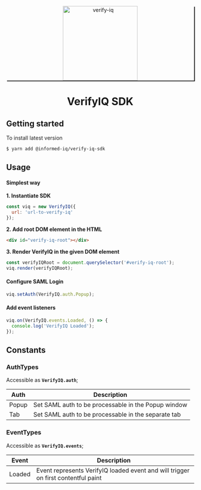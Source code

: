 <p align="center" style="box-shadow: 2px 2px;">
  <a href="https://informed.iq/" rel="noopener" target="_blank" >
    <img width="200" src="https://informed.iq/wp-content/uploads/2020/01/logo-informed-white.png" alt="verify-iq">
  </a>
</p>
<h1 align="center">VerifyIQ SDK</h1>

## Getting started

To install latest version
```sh
$ yarn add @informed-iq/verify-iq-sdk
```


## Usage

#### Simplest way

**1. Instantiate SDK**
```js
const viq = new VerifyIQ({
  url: 'url-to-verify-iq'
});
```

**2. Add root DOM element in the HTML**
```html
<div id="verify-iq-root"></div>
```

**3. Render VerifyIQ in the given DOM element**
```js
const verifyIQRoot = document.querySelector('#verify-iq-root');
viq.render(verifyIQRoot);
```

#### Configure SAML Login
```js
viq.setAuth(VerifyIQ.auth.Popup);
```

#### Add event listeners
```js
viq.on(VerifyIQ.events.Loaded, () => {
  console.log('VerifyIQ Loaded');
});
```

## Constants

### AuthTypes

Accessible as **`VerifyIQ.auth`**;

| Auth | Description |
| ------ | ------ |
| Popup | Set SAML auth to be processable in the Popup window |
| Tab | Set SAML auth to be processable in the separate tab |

### EventTypes

Accessible as **`VerifyIQ.events`**;

| Event | Description |
| ------ | ------ |
| Loaded | Event represents VerifyIQ loaded event and will trigger on first contentful paint |